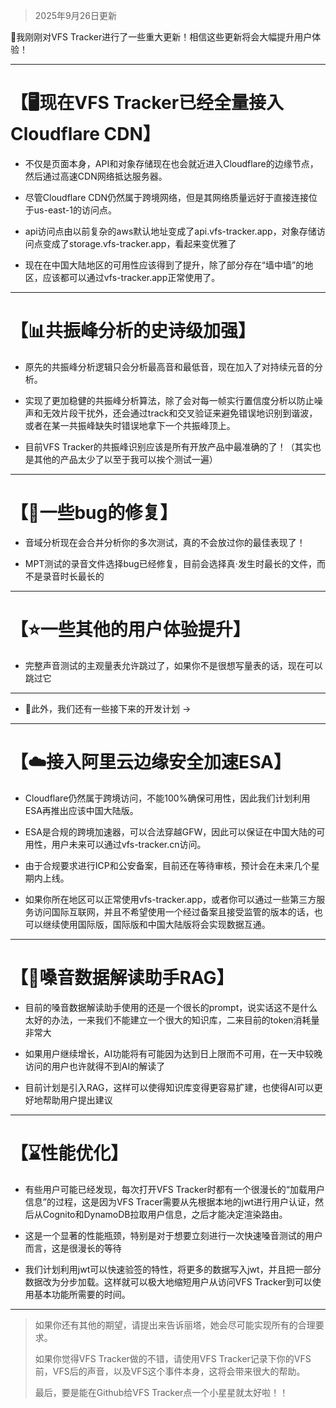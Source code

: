 > 2025年9月26日更新

🎉我刚刚对VFS Tracker进行了一些重大更新！相信这些更新将会大幅提升用户体验！

---

# 【🖥️现在VFS Tracker已经全量接入Cloudflare CDN】

* 不仅是页面本身，API和对象存储现在也会就近进入Cloudflare的边缘节点，然后通过高速CDN网络抵达服务器。

* 尽管Cloudflare CDN仍然属于跨境网络，但是其网络质量远好于直接连接位于us-east-1的访问点。

* api访问点由以前复杂的aws默认地址变成了api.vfs-tracker.app，对象存储访问点变成了storage.vfs-tracker.app，看起来变优雅了

* 现在在中国大陆地区的可用性应该得到了提升，除了部分存在“墙中墙”的地区，应该都可以通过vfs-tracker.app正常使用了。

---

# 【📊共振峰分析的史诗级加强】

* 原先的共振峰分析逻辑只会分析最高音和最低音，现在加入了对持续元音的分析。

* 实现了更加稳健的共振峰分析算法，除了会对每一帧实行置信度分析以防止噪声和无效片段干扰外，还会通过track和交叉验证来避免错误地识别到谐波，或者在某一共振峰缺失时错误地拿下一个共振峰顶上。

* 目前VFS Tracker的共振峰识别应该是所有开放产品中最准确的了！（其实也是其他的产品太少了以至于我可以挨个测试一遍）

---

# 【🐞一些bug的修复】

* 音域分析现在会合并分析你的多次测试，真的不会放过你的最佳表现了！

* MPT测试的录音文件选择bug已经修复，目前会选择真·发生时最长的文件，而不是录音时长最长的

---

# 【⭐一些其他的用户体验提升】

* 完整声音测试的主观量表允许跳过了，如果你不是很想写量表的话，现在可以跳过它

---

* 📑此外，我们还有一些接下来的开发计划 →

---

# 【☁️接入阿里云边缘安全加速ESA】

* Cloudflare仍然属于跨境访问，不能100%确保可用性，因此我们计划利用ESA再推出应该中国大陆版。

* ESA是合规的跨境加速器，可以合法穿越GFW，因此可以保证在中国大陆的可用性，用户未来可以通过vfs-tracker.cn访问。

* 由于合规要求进行ICP和公安备案，目前还在等待审核，预计会在未来几个星期内上线。

* 如果你所在地区可以正常使用vfs-tracker.app，或者你可以通过一些第三方服务访问国际互联网，并且不希望使用一个经过备案且接受监管的版本的话，也可以继续使用国际版，国际版和中国大陆版将会实现数据互通。

---

# 【🤖嗓音数据解读助手RAG】

* 目前的嗓音数据解读助手使用的还是一个很长的prompt，说实话这不是什么太好的办法，一来我们不能建立一个很大的知识库，二来目前的token消耗量非常大

* 如果用户继续增长，AI功能将有可能因为达到日上限而不可用，在一天中较晚访问的用户也许就得不到AI的解读了

* 目前计划是引入RAG，这样可以使得知识库变得更容易扩建，也使得AI可以更好地帮助用户提出建议

---

# 【⌛性能优化】

* 有些用户可能已经发现，每次打开VFS Tracker时都有一个很漫长的“加载用户信息”的过程，这是因为VFS Tracer需要从先根据本地的jwt进行用户认证，然后从Cognito和DynamoDB拉取用户信息，之后才能决定渲染路由。

* 这是一个显著的性能瓶颈，特别是对于想要立刻进行一次快速嗓音测试的用户而言，这是很漫长的等待

* 我们计划利用jwt可以快速验签的特性，将更多的数据写入jwt，并且把一部分数据改为分步加载。这样就可以极大地缩短用户从访问VFS Tracker到可以使用基本功能所需要的时间。

---



> 如果你还有其他的期望，请提出来告诉丽塔，她会尽可能实现所有的合理要求。
>
> 如果你觉得VFS Tracker做的不错，请使用VFS Tracker记录下你的VFS前，VFS后的声音，以及VFS这个事件本身，这将会带来很大的帮助。
>
> 最后，要是能在Github给VFS Tracker点一个小星星就太好啦！！